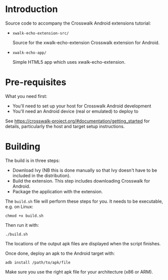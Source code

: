 # Introduction

Source code to accompany the Crosswalk Android extensions tutorial:

*   `xwalk-echo-extension-src/`

    Source for the xwalk-echo-extension Crosswalk extension for Android.

*   `xwalk-echo-app/`

    Simple HTML5 app which uses xwalk-echo-extension.

# Pre-requisites

What you need first:

*   You'll need to set up your host for Crosswalk Android development
*   You'll need an Android device (real or emulated) to deploy to

See https://crosswalk-project.org/#documentation/getting_started
for details, particularly the host and target setup instructions.

# Building

The build is in three steps:

*   Download Ivy (NB this is done manually so that Ivy doesn't have to
be included in the distribution).
*   Build the extension. This step includes downloading Crosswalk for
Android.
*   Package the application with the extension.

The `build.sh` file will perform these steps for you. It needs to be
executable, e.g. on Linux:

    chmod +x build.sh

Then run it with:

    ./build.sh

The locations of the output apk files are displayed when the script
finishes.

Once done, deploy an apk to the Android target with:

    adb install /path/to/apk/file

Make sure you use the right apk file for your architecture (x86 or ARM).
